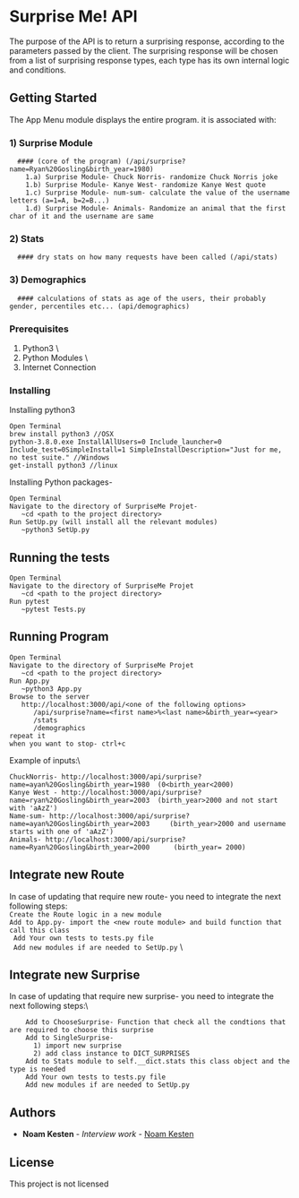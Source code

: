 # Surprise Me! API
The purpose of the API is to return a surprising response, according to the parameters passed by the client.
The surprising response will be chosen from a list of surprising response types, each type has its own internal logic and conditions.

## Getting Started

The App Menu module displays the entire program.
it is associated with:
   ### 1) Surprise Module 
      #### (core of the program) (/api/surprise?name=Ryan%20Gosling&birth_year=1980)
        1.a) Surprise Module- Chuck Norris- randomize Chuck Norris joke
        1.b) Surprise Module- Kanye West- randomize Kanye West quote
        1.c) Surprise Module- num-sum- calculate the value of the username letters (a=1=A, b=2=B...)
        1.d) Surprise Module- Animals- Randomize an animal that the first char of it and the username are same
   ### 2) Stats
      #### dry stats on how many requests have been called (/api/stats)
   ### 3) Demographics
      #### calculations of stats as age of the users, their probably gender, percentiles etc... (api/demographics)
    
    

### Prerequisites

   1)  Python3 \
   2)  Python Modules \
   3)  Internet Connection
          

### Installing

Installing python3

```
Open Terminal 
brew install python3 //OSX
python-3.8.0.exe InstallAllUsers=0 Include_launcher=0 Include_test=0SimpleInstall=1 SimpleInstallDescription="Just for me, no test suite." //Windows
get-install python3 //linux
```

Installing Python packages-

```
Open Terminal
Navigate to the directory of SurpriseMe Projet-
   ~cd <path to the project directory>
Run SetUp.py (will install all the relevant modules)
   ~python3 SetUp.py

```



## Running the tests
```
Open Terminal
Navigate to the directory of SurpriseMe Projet
   ~cd <path to the project directory>
Run pytest 
   ~pytest Tests.py

```

## Running Program

```
Open Terminal
Navigate to the directory of SurpriseMe Projet
   ~cd <path to the project directory>
Run App.py 
   ~python3 App.py
Browse to the server
   http://localhost:3000/api/<one of the following options>
      /api/surprise?name=<first name>%<last name>&birth_year=<year>
      /stats
      /demographics
repeat it
when you want to stop- ctrl+c 
```
Example of inputs:\
```
ChuckNorris- http://localhost:3000/api/surprise?name=ayan%20Gosling&birth_year=1980  (0<birth_year<2000)
Kanye West - http://localhost:3000/api/surprise?name=ryan%20Gosling&birth_year=2003  (birth_year>2000 and not start with 'aAzZ')
Name-sum- http://localhost:3000/api/surprise?name=ayan%20Gosling&birth_year=2003     (birth_year>2000 and username starts with one of 'aAzZ')
Animals- http://localhost:3000/api/surprise?name=Ryan%20Gosling&birth_year=2000      (birth_year= 2000)
```

## Integrate new Route
In case of updating that require new route- you need to integrate the next following steps:\
``` Create the Route logic in a new module ``` \
``` Add to App.py- import the <new route module> and build function that call this class ``` \
``` Add Your own tests to tests.py file``` \
``` Add new modules if are needed to SetUp.py``` \

## Integrate new Surprise
In case of updating that require new surprise- you need to integrate the next following steps:\
``` Create the Surprise in a new module 
    Add to ChooseSurprise- Function that check all the condtions that are required to choose this surprise
    Add to SingleSurprise- 
      1) import new surprise 
      2) add class instance to DICT_SURPRISES
    Add to Stats module to self.__dict.stats this class object and the type is needed
    Add Your own tests to tests.py file
    Add new modules if are needed to SetUp.py
```





## Authors

* **Noam Kesten** - *Interview work* - [Noam Kesten](https://github.com/kestennoam)


## License

This project is not licensed



